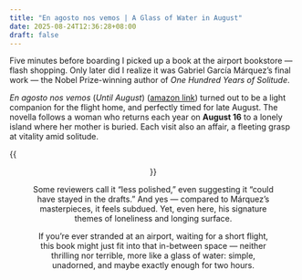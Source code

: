 ```yaml
---
title: "En agosto nos vemos | A Glass of Water in August"
date: 2025-08-24T12:36:28+08:00
draft: false
---
```


Five minutes before boarding I picked up a book at the airport bookstore — flash shopping. Only later did I realize it was Gabriel García Márquez’s final work — the Nobel Prize-winning author of *One Hundred Years of Solitude*.  

*En agosto nos vemos* (*Until August*) ([amazon link](https://www.amazon.com/-/es/agosto-vemos-Until-August-Spanish/dp/B0CLCGFNQ9)) turned out to be a light companion for the flight home, and perfectly timed for late August. The novella follows a woman who returns each year on **August 16** to a lonely island where her mother is buried. Each visit also an affair, a fleeting grasp at vitality amid solitude.  

{{<figure align="center" src="/art/nos_vemos.jpeg" caption="Slay." width="88%">}}

Some reviewers call it “less polished,” even suggesting it “could have stayed in the drafts.” And yes — compared to Márquez’s masterpieces, it feels subdued. Yet, even here, his signature themes of loneliness and longing surface.  

If you’re ever stranded at an airport, waiting for a short flight, this book might just fit into that in-between space — neither thrilling nor terrible, more like a glass of water: simple, unadorned, and maybe exactly enough for two hours.
